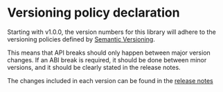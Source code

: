Versioning policy declaration
=============================

Starting with v1.0.0, the version numbers for this library will adhere to the versioning policies defined by [Semantic Versioning](https://semver.org/).

This means that API breaks should only happen between major version changes.
If an ABI break is required, it should be done between minor versions, and it should be clearly stated in the release notes.

The changes included in each version can be found in the [release notes](https://github.com/micro-ROS/rmw-microxrcedds/releases)
